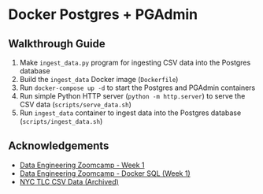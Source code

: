 # Docker Postgres + PGAdmin

## Walkthrough Guide

1. Make `ingest_data.py` program for ingesting CSV data into the Postgres database
2. Build the `ingest_data` Docker image (`Dockerfile`)
3. Run `docker-compose up -d` to start the Postgres and PGAdmin containers
4. Run simple Python HTTP server (`python -m http.server`) to serve the CSV data (`scripts/serve_data.sh`)
5. Run `ingest_data` container to ingest data into the Postgres database (`scripts/ingest_data.sh`)

## Acknowledgements
- [Data Engineering Zoomcamp - Week 1](https://github.com/DataTalksClub/data-engineering-zoomcamp/tree/main/01-docker-terraform)
- [Data Engineering Zoomcamp - Docker SQL (Week 1)](https://github.com/DataTalksClub/data-engineering-zoomcamp/tree/main/01-docker-terraform/2_docker_sql)
- [NYC TLC CSV Data (Archived)](https://github.com/DataTalksClub/nyc-tlc-data/releases/)